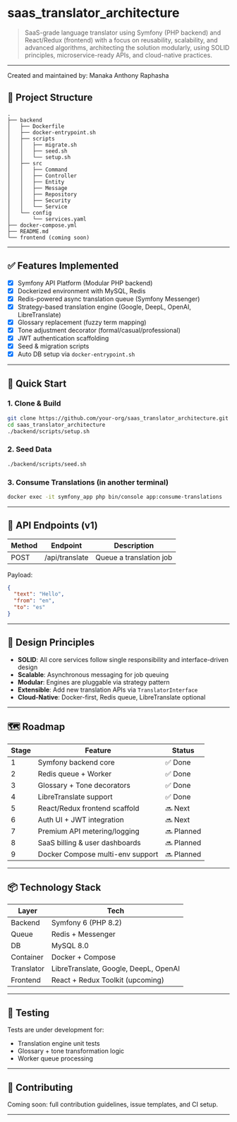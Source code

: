 # saas\_translator\_architecture

> SaaS-grade language translator using Symfony (PHP backend) and React/Redux (frontend) with a focus on reusability, scalability, and advanced algorithms, architecting the solution modularly, using SOLID principles, microservice-ready APIs, and cloud-native practices.

---

Created and maintained by: Manaka Anthony Raphasha

## 🧱 Project Structure

```
.
├── backend
│   ├── Dockerfile
│   ├── docker-entrypoint.sh
│   ├── scripts
│   │   ├── migrate.sh
│   │   ├── seed.sh
│   │   └── setup.sh
│   ├── src
│   │   ├── Command
│   │   ├── Controller
│   │   ├── Entity
│   │   ├── Message
│   │   ├── Repository
│   │   ├── Security
│   │   └── Service
│   └── config
│       └── services.yaml
├── docker-compose.yml
├── README.md
└── frontend (coming soon)
```

---

## ✅ Features Implemented

* [x] Symfony API Platform (Modular PHP backend)
* [x] Dockerized environment with MySQL, Redis
* [x] Redis-powered async translation queue (Symfony Messenger)
* [x] Strategy-based translation engine (Google, DeepL, OpenAI, LibreTranslate)
* [x] Glossary replacement (fuzzy term mapping)
* [x] Tone adjustment decorator (formal/casual/professional)
* [x] JWT authentication scaffolding
* [x] Seed & migration scripts
* [x] Auto DB setup via `docker-entrypoint.sh`

---

## 🚀 Quick Start

### 1. Clone & Build

```bash
git clone https://github.com/your-org/saas_translator_architecture.git
cd saas_translator_architecture
./backend/scripts/setup.sh
```

### 2. Seed Data

```bash
./backend/scripts/seed.sh
```

### 3. Consume Translations (in another terminal)

```bash
docker exec -it symfony_app php bin/console app:consume-translations
```

---

## 📡 API Endpoints (v1)

| Method | Endpoint       | Description             |
| ------ | -------------- | ----------------------- |
| POST   | /api/translate | Queue a translation job |

Payload:

```json
{
  "text": "Hello",
  "from": "en",
  "to": "es"
}
```

---

## 🧠 Design Principles

* **SOLID**: All core services follow single responsibility and interface-driven design
* **Scalable**: Asynchronous messaging for job queuing
* **Modular**: Engines are pluggable via strategy pattern
* **Extensible**: Add new translation APIs via `TranslatorInterface`
* **Cloud-Native**: Docker-first, Redis queue, LibreTranslate optional

---

## 🗺 Roadmap

| Stage | Feature                          | Status     |
| ----- | -------------------------------- | ---------- |
| 1     | Symfony backend core             | ✅ Done     |
| 2     | Redis queue + Worker             | ✅ Done     |
| 3     | Glossary + Tone decorators       | ✅ Done     |
| 4     | LibreTranslate support           | ✅ Done     |
| 5     | React/Redux frontend scaffold    | 🔜 Next    |
| 6     | Auth UI + JWT integration        | 🔜 Next    |
| 7     | Premium API metering/logging     | 🔜 Planned |
| 8     | SaaS billing & user dashboards   | 🔜 Planned |
| 9     | Docker Compose multi-env support | 🔜 Planned |

---

## 📦 Technology Stack

| Layer      | Tech                                  |
| ---------- | ------------------------------------- |
| Backend    | Symfony 6 (PHP 8.2)                   |
| Queue      | Redis + Messenger                     |
| DB         | MySQL 8.0                             |
| Container  | Docker + Compose                      |
| Translator | LibreTranslate, Google, DeepL, OpenAI |
| Frontend   | React + Redux Toolkit (upcoming)      |

---

## 🧪 Testing

Tests are under development for:

* Translation engine unit tests
* Glossary + tone transformation logic
* Worker queue processing

---

## 🤝 Contributing

Coming soon: full contribution guidelines, issue templates, and CI setup.

---


